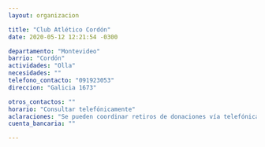 ```yaml
---
layout: organizacion

title: "Club Atlético Cordón"
date: 2020-05-12 12:21:54 -0300

departamento: "Montevideo"
barrio: "Cordón"
actividades: "Olla"
necesidades: ""
telefono_contacto: "091923053"
direccion: "Galicia 1673"

otros_contactos: ""
horario: "Consultar telefónicamente"
aclaraciones: "Se pueden coordinar retiros de donaciones vía telefónica"
cuenta_bancaria: ""

---
```

